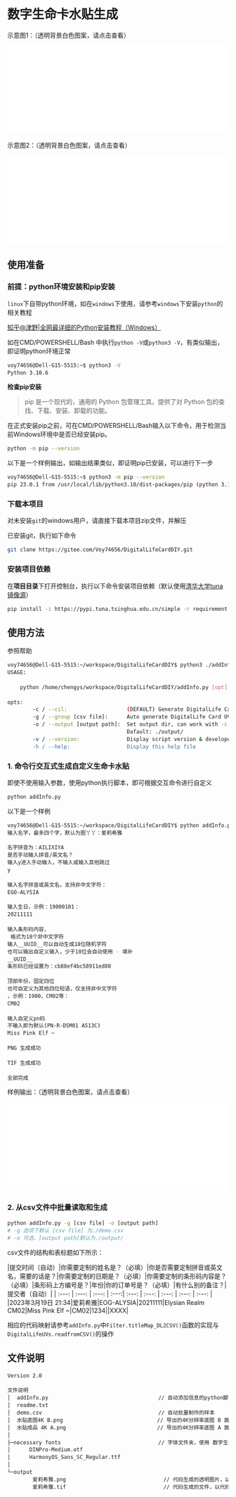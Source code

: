 # 数字生命卡水贴生成

示意图1：（透明背景白色图案，请点击查看）

![image](output/爱莉希雅.png)

示意图2：（透明背景白色图案，请点击查看）

![image](水贴成品%204K%20A.png)

## 使用准备

### 前提：python环境安装和pip安装

`linux`下自带python环境，如在`windows`下使用，请参考`windows`下安装`python`的相关教程

[知乎@津野|全网最详细的Python安装教程（Windows）](https://blog.csdn.net/qq_44214671/article/details/113469811)

如在CMD/POWERSHELL/Bash 中执行`python -V`或`python3 -V`，有类似输出，即证明python环境正常

```bash
voy74656@Dell-G15-5515:~$ python3 -V
Python 3.10.6
```

**检查pip安装**

> pip 是一个现代的，通用的 Python 包管理工具。提供了对 Python 包的查找、下载、安装、卸载的功能。

在正式安装pip之前，可在CMD/POWERSHELL/Bash输入以下命令，用于检测当前Windows环境中是否已经安装pip。

```bash
python -m pip --version
```

以下是一个样例输出，如输出结果类似，即证明pip已安装，可以进行下一步

```bash
voy74656@Dell-G15-5515:~$ python3 -m pip --version
pip 23.0.1 from /usr/local/lib/python3.10/dist-packages/pip (python 3.10)
```

### 下载本项目

对未安装`git`的windows用户，请直接下载本项目zip文件，并解压

已安装git，执行如下命令

``` bash
git clone https://gitee.com/Voy74656/DigitalLifeCardDIY.git
```

### 安装项目依赖

在**项目目录**下打开控制台，执行以下命令安装项目依赖（默认使用[清华大学tuna镜像源](https://mirrors.tuna.tsinghua.edu.cn/help/pypi/)）

```bash
pip install -i https://pypi.tuna.tsinghua.edu.cn/simple -r requirement.txt
```

## 使用方法

参照帮助

```bash
voy74656@Dell-G15-5515:~/workspace/DigitalLifeCardDIY$ python3 ./addInfo.py --help
USAGE:

    python /home/chengys/workspace/DigitalLifeCardDIY/addInfo.py [opt]

opts:
        -c / --cil:                   (DEFAULT) Generate DigitalLife Card UV in console.
        -g / --group [csv file]:      Auto generate DigitalLife Card UVs for group.
        -o / --output [output path]:  Set output dir, can work with -c and -g command
                                      Dafault: ./output/
        -v / --version:               Display script version & developer's information
        -h / --help:                  Display this help file
```

### 1. 命令行交互式生成自定义生命卡水贴

即使不使用输入参数，使用python执行脚本，即可根据交互命令进行自定义

```bash
python addInfo.py 
```

以下是一个样例

```bash
voy74656@Dell-G15-5515:~/workspace/DigitalLifeCardDIY$ python addInfo.py 
输入名字，最多四个字，默认为图丫丫：爱莉希雅

名字拼音为：AILIXIYA
是否手动输入拼音/英文名？
输入y进入手动输入，不输入或输入其他跳过
y

输入名字拼音或英文名。支持非中文字符：
EGO-ALYSIA

输入生日，示例：19000101：
20211111

输入条形码内容，
 格式为18个非中文字符
输入__UUID__可以自动生成18位随机字符
也可以输出自定义输入，少于18位会自动使用 - 填补
__UUID__
条形码已经设置为：cb88ef4bc58911ed80

顶部年份，固定四位
也可自定义为其他四位短语，仅支持非中文字符
，示例：1900，CM02等：
CM02

输入自定义pn码
不输入即为默认(PN-R-DSM01 A513C)
Miss Pink Elf ~

PNG 生成成功

TIF 生成成功

全部完成
```

样例输出：（透明背景白色图案，请点击查看）

![image](output/爱莉希雅.png)

### 2. 从csv文件中批量读取和生成

```bash
python addInfo.py -g [csv file] -o [output path]
# -g 选项下默认 [csv file] 为./demo.csv
# -o 可选，[output path]默认为./output/
```

csv文件的结构和表标题如下所示： 

|提交时间（自动）|你需要定制的姓名是？（必填）|你是否需要定制拼音或英文名，需要的话是？|你需要定制的日期是？（必填）|你需要定制的条形码内容是？（必填）|条形码上方编号是？|年份|你的订单号是？（必填）|有什么别的备注？|提交者（自动）|
| :---: | :---: | :---: | :---:| :---: | :---: | :---: | :---: | :---: |
|2023年3月19日 21:34|爱莉希雅|EOG-ALYSIA|20211111|Elysian Realm CM02|Miss Pink Elf ~|CM02|1234||XXXX|

相应的代码映射请参考`addInfo.py`中`Filter.titleMap_DL2CSV()`函数的实现与`DigitalLifeUVs.readfromCSV()`的操作

## 文件说明

```bash
Version 2.0

文件说明
│  addInfo.py                                   // 自动添加信息的python脚本
│  readme.txt
│  demo.csv                                     // 自动批量制作的样本
│  水贴底图4K B.png                              // 导出的4K分辨率底图 B 面底图用于脚本批量生成
│  水贴成品 4K A.png                             // 导出的4K分辨率底图 A 面，大家通用
│
├─necessary fonts                               // 字体文件夹，使用 数字生命卡.AI 文件需要这两个字体
│      DINPro-Medium.otf
│      HarmonyOS_Sans_SC_Regular.ttf
│
└─output
        爱莉希雅.png                               // 代码生成的透明图片，以代码中的 my_name 作为文件名，可以拿去创作
        爱莉希雅.tif                               // 代码生成的文件，以代码中的 my_name 作为文件名，水贴制作需要tif格式
```
